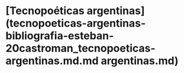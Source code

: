 # \[Tecnopoéticas argentinas]\(tecnopoeticas-argentinas-bibliografia-esteban-20castroman\_tecnopoeticas-argentinas.md.md argentinas.md)

